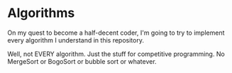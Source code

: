 # Algorithms

On my quest to become a half-decent coder, I'm going to try to implement
every algorithm I understand in this repository.

Well, not EVERY algorithm. Just the stuff for competitive programming. No MergeSort or BogoSort or bubble sort or whatever.